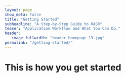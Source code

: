 ```yaml
---
layout: page
show_meta: false
title: "Getting Started"
subheadline: "A Step-by-Step Guide to RASR"
teaser: "Application Workflow and What You Can Do."
header:
   image_fullwidth: "header_homepage_13.jpg"
permalink: "/getting-started/"
---
```


# This is how you get started
